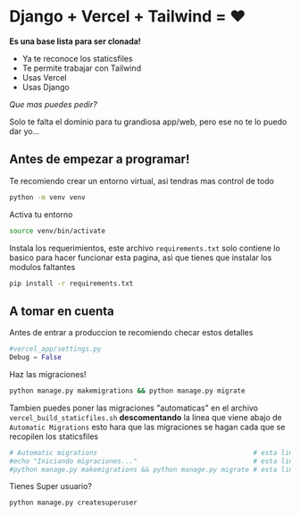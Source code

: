 # Django + Vercel + Tailwind = ❤️

**Es una base lista para ser clonada!**

- Ya te reconoce los staticsfiles
- Te permite trabajar con Tailwind
- Usas Vercel
- Usas Django

*Que mas puedes pedir?*

Solo te falta el dominio para tu grandiosa app/web, pero ese no te lo puedo dar yo...

## Antes de empezar a programar!

Te recomiendo crear un entorno virtual, asi tendras mas control de todo

```sh
python -m venv venv
```

Activa tu entorno

```sh
source venv/bin/activate
```

Instala los requerimientos, este archivo `requirements.txt` solo contiene lo basico para hacer funcionar esta pagina, asi que tienes que instalar los modulos faltantes

```sh
pip install -r requirements.txt
```

## A tomar en cuenta

Antes de entrar a produccion te recomiendo checar estos detalles

```py
#vercel_app/settings.py
Debug = False
```

Haz las migraciones!

```sh
python manage.py makemigrations && python manage.py migrate
```

Tambien puedes poner las migraciones "automaticas" en el archivo `vercel_build_staticfiles.sh` **descomentando** la linea que viene abajo de `Automatic Migrations` esto hara que las migraciones se hagan cada que se recopilen los staticsfiles

```sh
# Automatic migrations                                       # esta linea NO se debe descomentar
#echo "Iniciando migraciones..."                             # esta linea se debe descomentar
#python manage.py makemigrations && python manage.py migrate # esta linea se debe descomentar
```

Tienes Super usuario?

```sh
python manage.py createsuperuser
```
